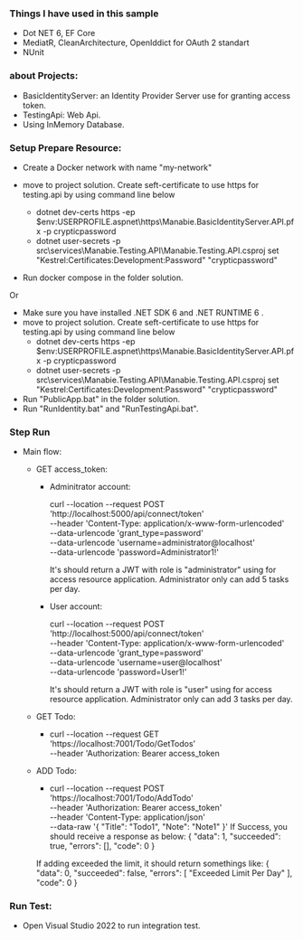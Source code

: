 
### Things I have used in this sample

- Dot NET 6, EF Core
- MediatR, CleanArchitecture, OpenIddict for OAuth 2 standart
- NUnit

### about Projects:
- BasicIdentityServer: an Identity Provider Server use for granting access token.
- TestingApi: Web Api.
- Using InMemory Database.

### Setup Prepare Resource:
- Create a Docker network with name "my-network"
- move to project solution. Create seft-certificate to use https for testing.api by using command line below
	+ dotnet dev-certs https -ep $env:USERPROFILE\.aspnet\https\Manabie.BasicIdentityServer.API.pfx -p crypticpassword
	+ dotnet user-secrets -p src\services\Manabie.Testing.API\Manabie.Testing.API.csproj set "Kestrel:Certificates:Development:Password" "crypticpassword"

- Run docker compose in the folder solution.

Or

- Make sure you have installed .NET SDK 6 and .NET RUNTIME 6 .
- move to project solution. Create seft-certificate to use https for testing.api by using command line below
	+ dotnet dev-certs https -ep $env:USERPROFILE\.aspnet\https\Manabie.BasicIdentityServer.API.pfx -p crypticpassword
	+ dotnet user-secrets -p src\services\Manabie.Testing.API\Manabie.Testing.API.csproj set "Kestrel:Certificates:Development:Password" "crypticpassword"
- Run "PublicApp.bat" in the folder solution.
- Run "RunIdentity.bat" and "RunTestingApi.bat".

### Step Run

- Main flow:
	- GET access_token:

		- Adminitrator account:

			curl --location --request POST 'http://localhost:5000/api/connect/token' \
				--header 'Content-Type: application/x-www-form-urlencoded' \
				--data-urlencode 'grant_type=password' \
				--data-urlencode 'username=administrator@localhost' \
				--data-urlencode 'password=Administrator1!'
			
			It's should return a JWT with role is "administrator" using for access resource application.
			Administrator only can add 5 tasks per day.
			
		- User account:
		
			curl --location --request POST 'http://localhost:5000/api/connect/token' \
				--header 'Content-Type: application/x-www-form-urlencoded' \
				--data-urlencode 'grant_type=password' \
				--data-urlencode 'username=user@localhost' \
				--data-urlencode 'password=User1!'
				
			It's should return a JWT with role is "user" using for access resource application.
			Administrator only can add 3 tasks per day.
			
	- GET Todo:

		- curl  --location --request GET 'https://localhost:7001/Todo/GetTodos' \
				--header 'Authorization: Bearer access_token
				
	- ADD Todo:

		- curl --location --request POST 'https://localhost:7001/Todo/AddTodo' \
			--header 'Authorization: Bearer access_token' \
			--header 'Content-Type: application/json' \
			--data-raw '{
				"Title": "Todo1",
				"Note": "Note1"
			}'
		If Success, you should receive a response as below:
		{
			"data": 1,
			"succeeded": true,
			"errors": [],
			"code": 0
		}
		
		If adding exceeded the limit, it should return somethings like:
		{
			"data": 0,
			"succeeded": false,
			"errors": [
				"Exceeded Limit Per Day"
			],
			"code": 0
		}
		
### Run Test:
- Open Visual Studio 2022 to run integration test.
